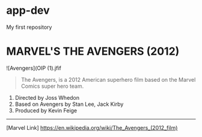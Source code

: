 # app-dev
My first repository

# MARVEL'S THE AVENGERS (2012) 

![Avengers](OIP (1).jfif

> The Avengers, is a 2012 American superhero film based on the Marvel Comics super hero team.

1. Directed by Joss Whedon
2. Based on Avengers by Stan Lee, Jack Kirby
3. Produced by Kevin Feige

---
[Marvel Link] https://en.wikipedia.org/wiki/The_Avengers_(2012_film)
